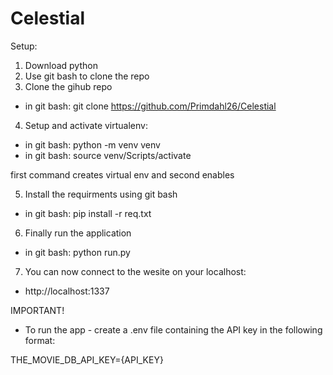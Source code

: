 # Celestial

Setup:
1. Download python
2. Use git bash to clone the repo
3. Clone the gihub repo
- in git bash: git clone https://github.com/Primdahl26/Celestial
4. Setup and activate virtualenv:
- in git bash:
python -m venv venv
- in git bash:
source venv/Scripts/activate

first command creates virtual env and second enables

5. Install the requirments using git bash
- in git bash:
pip install -r req.txt
6. Finally run the application
- in git bash:
python run.py
7. You can now connect to the wesite on your localhost: 
- http://localhost:1337

IMPORTANT!
- To run the app - create a .env file containing the API key in the following format:

THE_MOVIE_DB_API_KEY={API_KEY}